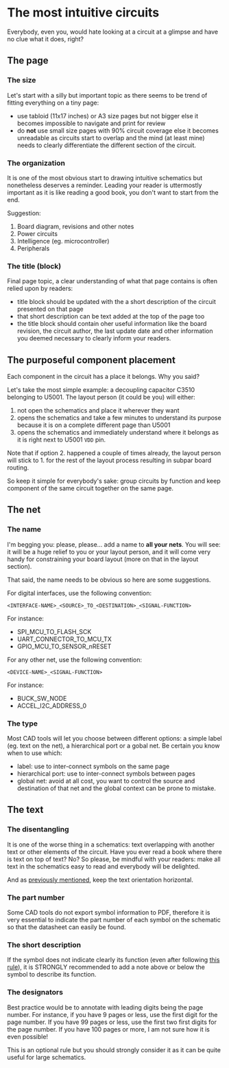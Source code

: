# The most intuitive circuits

Everybody, even you, would hate looking at a circuit at a glimpse and have no clue what it does, right?

## The page

### The size

Let's start with a silly but important topic as there seems to be trend of fitting everything on a tiny page:

- use tabloid (11x17 inches) or A3 size pages but not bigger else it becomes impossible to navigate and print for review
- do **not** use small size pages with 90% circuit coverage else it becomes unreadable as circuits start to overlap and the mind (at least mine) needs to clearly differentiate the different section of the circuit.

### The organization

It is one of the most obvious start to drawing intuitive schematics but nonetheless deserves a reminder.
Leading your reader is uttermostly important as it is like reading a good book, you don't want to start from the end.

Suggestion:

1. Board diagram, revisions and other notes
0. Power circuits
0. Intelligence (eg. microcontroller)
0. Peripherals

### The title (block)

Final page topic, a clear understanding of what that page contains is often relied upon by readers:

- title block should be updated with the a short description of the circuit presented on that page
- that short description can be text added at the top of the page too
- the title block should contain oher useful information like the board revision, the circuit author, the last update date and other information you deemed necessary to clearly inform your readers.

## The purposeful component placement

Each component in the circuit has a place it belongs. Why you said?

Let's take the most simple example: a decoupling capacitor C3510 belonging to U5001.
The layout person (it could be you) will either:

1. not open the schematics and place it wherever they want
0. opens the schematics and take a few minutes to understand its purpose because it is on a complete different page than U5001
0. opens the schematics and immediately understand where it belongs as it is right next to U5001 `VDD` pin.

Note that if option 2. happened a couple of times already, the layout person will stick to 1. for the rest of the layout process resulting in subpar board routing.

So keep it simple for everybody's sake: group circuits by function and keep component of the same circuit together on the same page.

## The net

### The name

I'm begging you: please, please... add a name to **all your nets**.
You will see: it will be a huge relief to you or your layout person, and it will come very handy for constraining your board layout (more on that in the layout section).

That said, the name needs to be obvious so here are some suggestions.

For digital interfaces, use the following convention:

```
<INTERFACE-NAME>_<SOURCE>_TO_<DESTINATION>_<SIGNAL-FUNCTION>
```
For instance:

- SPI_MCU_TO_FLASH_SCK
- UART_CONNECTOR_TO_MCU_TX
- GPIO_MCU_TO_SENSOR_nRESET

For any other net, use the following convention:

```
<DEVICE-NAME>_<SIGNAL-FUNCTION>
```

For instance:

- BUCK_SW_NODE
- ACCEL_I2C_ADDRESS_0

### The type

Most CAD tools will let you choose between different options: a simple label (eg. text on the net), a hierarchical port or a gobal net.
Be certain you know when to use which:

- label: use to inter-connect symbols on the same page
- hierarchical port: use to inter-connect symbols between pages
- global net: avoid at all cost, you want to control the source and destination of that net and the global context can be prone to mistake.

## The text

### The disentangling

It is one of the worse thing in a schematics: text overlapping with another text or other elements of the circuit.
Have you ever read a book where there is text on top of text? No? So please, be mindful with your readers: make all text in the schematics easy to read and everybody will be delighted.

And as [previously mentioned](../s_symbol/#the-pin-orientation), keep the text orientation horizontal.

### The part number

Some CAD tools do not export symbol information to PDF, therefore it is very essential to indicate the part number of each symbol on the schematic so that the datasheet can easily be found.

### The short description

If the symbol does not indicate clearly its function (even after following [this rule](../s_symbol/#the-mystery-box)), it is STRONGLY recommended to add a note above or below the symbol to describe its function.

### The designators

Best practice would be to annotate with leading digits being the page number. For instance, if you have 9 pages or less, use the first digit for the page number. If you have 99 pages or less, use the first two first digits for the page number. If you have 100 pages or more, I am not sure how it is even possible!

This is an optional rule but you should strongly consider it as it can be quite useful for large schematics.
